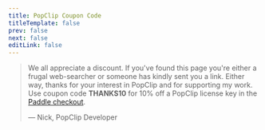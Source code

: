 ```yaml
---
title: PopClip Coupon Code
titleTemplate: false
prev: false
next: false
editLink: false
---
```


> We all appreciate a discount. If you've found this page you're either a frugal
> web-searcher or someone has kindly sent you a link. Either way, thanks for
> your interest in PopClip and for supporting my work. Use coupon code
> **THANKS10** for 10% off a PopClip license key in the
> [Paddle checkout](http://localhost:5173/buy).
>
> — Nick, PopClip Developer

